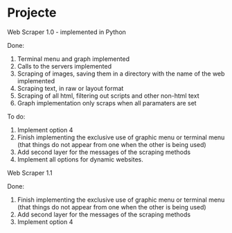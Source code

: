 # Projecte
Web Scraper 1.0 - implemented in Python 

Done:
1) Terminal menu and graph implemented
2) Calls to the servers implemented
3) Scraping of images, saving them in a directory with the name of the web implemented
4) Scraping text, in raw or layout format
5) Scraping of all html, filtering out scripts and other non-html text
6) Graph implementation only scraps when all paramaters are set


To do:
1) Implement option 4
2) Finish implementing the exclusive use of graphic menu or terminal menu (that things do not appear from one when the other is being used)
3) Add second layer for the messages of the scraping methods
4) Implement all options for dynamic websites.


Web Scraper 1.1

Done:
1) Finish implementing the exclusive use of graphic menu or terminal menu (that things do not appear from one when the other is being used)
2) Add second layer for the messages of the scraping methods
3) Implement option 4

